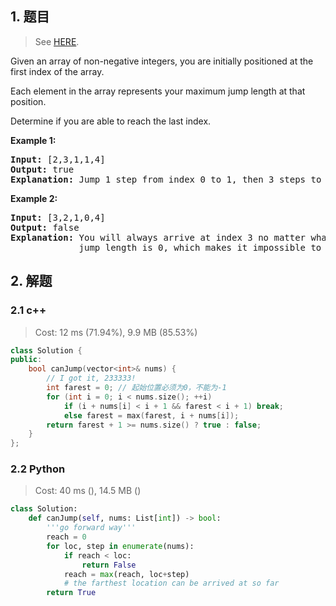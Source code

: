 ## 1. 题目

> See [HERE](https://leetcode.com/problems/jump-game/).

<div><p>Given an array of non-negative integers, you are initially positioned at the first index of the array.</p>

<p>Each element in the array represents your maximum jump length at that position.</p>

<p>Determine if you are able to reach the last index.</p>

<p><strong>Example 1:</strong></p>

<pre><strong>Input:</strong> [2,3,1,1,4]
<strong>Output:</strong> true
<strong>Explanation:</strong> Jump 1 step from index 0 to 1, then 3 steps to the last index.
</pre>

<p><strong>Example 2:</strong></p>

<pre><strong>Input:</strong> [3,2,1,0,4]
<strong>Output:</strong> false
<strong>Explanation:</strong> You will always arrive at index 3 no matter what. Its maximum
&nbsp;            jump length is 0, which makes it impossible to reach the last index.
</pre>
</div>

## 2. 解题

### 2.1 c++

> Cost: 12 ms (71.94%), 9.9 MB (85.53%)

```cpp
class Solution {
public:
    bool canJump(vector<int>& nums) {
        // I got it, 233333!
        int farest = 0; // 起始位置必须为0，不能为-1
        for (int i = 0; i < nums.size(); ++i)
            if (i + nums[i] < i + 1 && farest < i + 1) break;
            else farest = max(farest, i + nums[i]);
        return farest + 1 >= nums.size() ? true : false;
    }
};
```

### 2.2 Python

> Cost: 40 ms (), 14.5 MB ()

```python
class Solution:
    def canJump(self, nums: List[int]) -> bool:
        '''go forward way'''
        reach = 0
        for loc, step in enumerate(nums):
            if reach < loc:
                return False
            reach = max(reach, loc+step)
            # the farthest location can be arrived at so far
        return True
```
